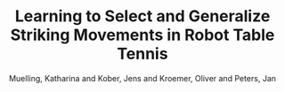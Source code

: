 ---
collection: conference
permalink: /publications/Muelling2012AAAI
pubtype: conference 
title: "Learning to Select and Generalize Striking Movements in Robot Table Tennis" 
author: "Muelling, Katharina and Kober, Jens and Kroemer, Oliver and Peters, Jan" 
year: 2012
avenue: AAAI Fall Symposium on Robots that Learn Interactively from Human Teachers 
url: http://www.aaai.org/ocs/index.php/FSS/FSS12/paper/view/5602 
pages: 263--279 
code:  
video: https://youtu.be/SH3bADiB7uQ 
abstract: 
---